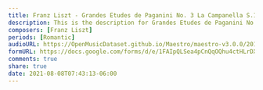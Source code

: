 ```yaml
---
title: Franz Liszt - Grandes Etudes de Paganini No. 3 La Campanella S.141, 3 (6)
description: This is the description for Grandes Etudes de Paganini No. 3 La Campanella S.141, 3 by Franz Liszt
composers: [Franz Liszt]
periods: [Romantic]
audioURL: https://OpenMusicDataset.github.io/Maestro/maestro-v3.0.0/2017/MIDI-Unprocessed_066_PIANO066_MID--AUDIO-split_07-07-17_Piano-e_3-02_wav--4.midi
formURL: https://docs.google.com/forms/d/e/1FAIpQLSea4pCnQqOQhu4ctHLrDXJeTT0gINECQq9h1KSGEyxoLCfkXg/viewform
comments: true
share: true
date: 2021-08-08T07:43:13-06:00
---
```

